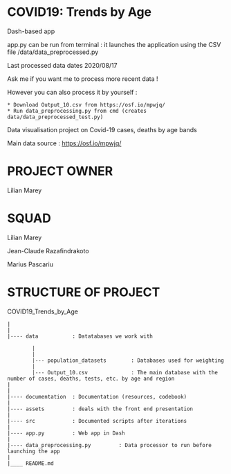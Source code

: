 # COVID19: Trends by Age

Dash-based app

app.py can be run from terminal : it launches the application using the CSV file /data/data_preprocessed.py

Last processed data dates 2020/08/17

Ask me if you want me to process more recent data !

However you can also process it by yourself :

    * Download Output_10.csv from https://osf.io/mpwjq/
    * Run data_preprocessing.py from cmd (creates data/data_preprocessed_test.py)

Data visualisation project on Covid-19 cases, deaths by age bands

Main data source : https://osf.io/mpwjq/

# PROJECT OWNER

Lilian Marey

# SQUAD 

Lilian Marey

Jean-Claude Razafindrakoto

Marius Pascariu

# STRUCTURE OF PROJECT

COVID19_Trends_by_Age

    |
    |
    |---- data           : Datatabases we work with

            |
            |
            |--- population_datasets        : Databases used for weighting
            |
            |--- Output_10.csv              : The main database with the number of cases, deaths, tests, etc. by age and region
    |        
    |
    |---- documentation  : Documentation (resources, codebook)
    |
    |---- assets         : deals with the front end presentation
    |
    |---- src            : Documented scripts after iterations 
    |
    |---- app.py         : Web app in Dash 
    |
    |---- data_preprocessing.py         : Data processor to run before launching the app
    |
    |____ README.md      
